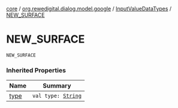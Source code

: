 [core](../../index.md) / [org.rewedigital.dialog.model.google](../index.md) / [InputValueDataTypes](index.md) / [NEW_SURFACE](./-n-e-w_-s-u-r-f-a-c-e.md)

# NEW_SURFACE

`NEW_SURFACE`

### Inherited Properties

| Name | Summary |
|---|---|
| [type](type.md) | `val type: `[`String`](https://kotlinlang.org/api/latest/jvm/stdlib/kotlin/-string/index.html) |
